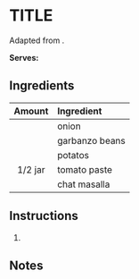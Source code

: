 # TITLE

Adapted from []().

**Serves:** 

## Ingredients

| Amount | Ingredient
| :----: | :---------
|        | onion
|        | garbanzo beans
|        | potatos
|   1/2 jar     | tomato paste
|        | chat masalla


## Instructions

1. 

## Notes
